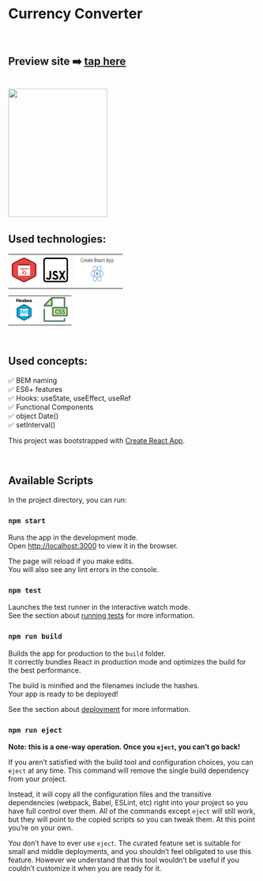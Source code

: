 # Currency Converter
<br>

## Preview site :arrow_right: [tap here](https://szymonrojek.github.io/currency-converter-react/)

<br>

<img src="./images/currency-converter-giff.gif" width="200" height="260">

<br>

## Used technologies:

<table>
  <tr>
    <td><img src="./images/npm-icon.png" width="50" height="50"></td>
    <td><img src="./images/jsx-icon.png" width="50" height="50"></td>
    <td><img src="./images/create-react-app.png" width="90" height="60"></td>
  </tr>
</table>
<table>
  <tr>
    <td><img src="./images/flexbox-icon.png" width="50" height="50"></td>
    <td><img src="./images/css-icon.svg" width="50" height="50"> </td>
  </tr>
 </table>

 <br>

## Used concepts:
:white_check_mark:  BEM naming 
<br>
:white_check_mark: ES6+ features 
<br>
:white_check_mark: Hooks: useState, useEffect, useRef  <br>
:white_check_mark: Functional Components
<br>
:white_check_mark: object Date()
<br>
:white_check_mark: setInterval()


This project was bootstrapped with [Create React App](https://github.com/facebook/create-react-app).

<br>

## Available Scripts

In the project directory, you can run:

### `npm start`

Runs the app in the development mode.\
Open [http://localhost:3000](http://localhost:3000) to view it in the browser.

The page will reload if you make edits.\
You will also see any lint errors in the console.

### `npm test`

Launches the test runner in the interactive watch mode.\
See the section about [running tests](https://facebook.github.io/create-react-app/docs/running-tests) for more information.

### `npm run build`

Builds the app for production to the `build` folder.\
It correctly bundles React in production mode and optimizes the build for the best performance.

The build is minified and the filenames include the hashes.\
Your app is ready to be deployed!

See the section about [deployment](https://facebook.github.io/create-react-app/docs/deployment) for more information.

### `npm run eject`

**Note: this is a one-way operation. Once you `eject`, you can’t go back!**

If you aren’t satisfied with the build tool and configuration choices, you can `eject` at any time. This command will remove the single build dependency from your project.

Instead, it will copy all the configuration files and the transitive dependencies (webpack, Babel, ESLint, etc) right into your project so you have full control over them. All of the commands except `eject` will still work, but they will point to the copied scripts so you can tweak them. At this point you’re on your own.

You don’t have to ever use `eject`. The curated feature set is suitable for small and middle deployments, and you shouldn’t feel obligated to use this feature. However we understand that this tool wouldn’t be useful if you couldn’t customize it when you are ready for it.